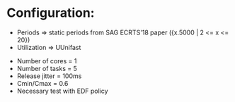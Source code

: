 # Configuration:

- Periods => static periods from SAG ECRTS'18 paper ({x.5000 | 2 <= x <= 20})          
- Utilization => UUnifast


* Number of cores = 1
* Number of tasks = 5
* Release jitter = 100ms
* Cmin/Cmax = 0.6
* Necessary test with EDF policy


